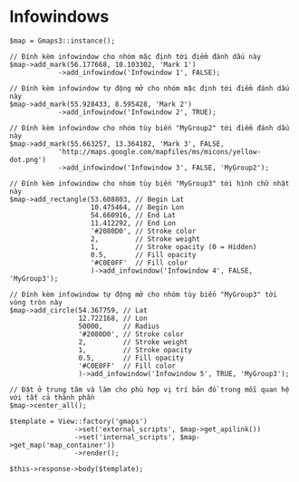 # Infowindows
	
		
	$map = Gmaps3::instance();			
 		
	// Đính kèm infowindow cho nhóm mặc định tới điểm đánh dấu này
	$map->add_mark(56.177668, 10.103302, 'Mark 1')
				->add_infowindow('Infowindow 1', FALSE);
		                
	// Đính kèm infowindow tự động mở cho nhóm mặc định tới điểm đánh dấu này
	$map->add_mark(55.928433, 8.595428, 'Mark 2')
				->add_infowindow('Infowindow 2', TRUE);	
		
	// Đính kèm infowindow cho nhóm tùy biến "MyGroup2" tới điểm đánh dấu này
	$map->add_mark(55.663257, 13.364182, 'Mark 3', FALSE,
				'http://maps.google.com/mapfiles/ms/micons/yellow-dot.png')
				->add_infowindow('Infowindow 3', FALSE, 'MyGroup2'); 
	
	// Đính kèm infowindow cho nhóm tùy biến "MyGroup3" tới hình chữ nhật này
	$map->add_rectangle(53.608803, // Begin Lat
						10.475464, // Begin Lon
						54.660916, // End Lat
						11.412292, // End Lon
						'#2080D0', // Stroke color
						2,		   // Stroke weight
						1,		   // Stroke opacity (0 = Hidden)
						0.5,	   // Fill opacity
						'#C0E0FF'  // Fill color
						)->add_infowindow('Infowindow 4', FALSE, 'MyGroup3');
	
	// Đính kèm infowindow tự động mở cho nhóm tùy biến "MyGroup3" tới vòng tròn này
	$map->add_circle(54.367759,	// Lat
					 12.722168, // Lon
					 50000,     // Radius
					 '#2080D0', // Stroke color
					 2,         // Stroke weight
					 1,         // Stroke opacity
					 0.5,       // Fill opacity
					 '#C0E0FF'  // Fill color
					 )->add_infowindow('Infowindow 5', TRUE, 'MyGroup3');
	
	// Đặt ở trung tâm và làm cho phù hợp vị trí bản đồ trong mối quan hệ với tất cả thành phần
	$map->center_all();
					
	$template = View::factory('gmaps')
					->set('external_scripts', $map->get_apilink())
					->set('internal_scripts', $map->get_map('map_container'))
					->render();	
							
	$this->response->body($template);					
			
